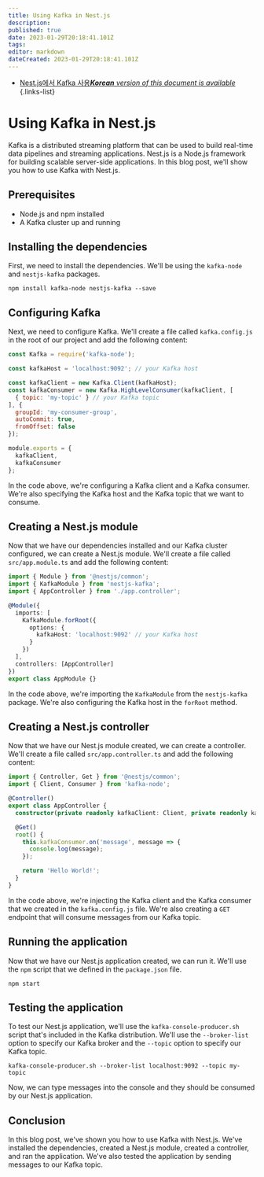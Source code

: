 ```yaml
---
title: Using Kafka in Nest.js
description: 
published: true
date: 2023-01-29T20:18:41.101Z
tags: 
editor: markdown
dateCreated: 2023-01-29T20:18:41.101Z
---
```


- [Nest.js에서 Kafka 사용***Korean** version of this document is available*](/ko/Knowledge-base/Backend/using-kafka-in-nest-js)
{.links-list}

# Using Kafka in Nest.js

Kafka is a distributed streaming platform that can be used to build real-time data pipelines and streaming applications. Nest.js is a Node.js framework for building scalable server-side applications. In this blog post, we'll show you how to use Kafka with Nest.js.

## Prerequisites

- Node.js and npm installed
- A Kafka cluster up and running

## Installing the dependencies

First, we need to install the dependencies. We'll be using the `kafka-node` and `nestjs-kafka` packages.

```
npm install kafka-node nestjs-kafka --save
```

## Configuring Kafka

Next, we need to configure Kafka. We'll create a file called `kafka.config.js` in the root of our project and add the following content:

```js
const Kafka = require('kafka-node');

const kafkaHost = 'localhost:9092'; // your Kafka host

const kafkaClient = new Kafka.Client(kafkaHost);
const kafkaConsumer = new Kafka.HighLevelConsumer(kafkaClient, [
  { topic: 'my-topic' } // your Kafka topic
], {
  groupId: 'my-consumer-group',
  autoCommit: true,
  fromOffset: false
});

module.exports = {
  kafkaClient,
  kafkaConsumer
};
```

In the code above, we're configuring a Kafka client and a Kafka consumer. We're also specifying the Kafka host and the Kafka topic that we want to consume.

## Creating a Nest.js module

Now that we have our dependencies installed and our Kafka cluster configured, we can create a Nest.js module. We'll create a file called `src/app.module.ts` and add the following content:

```ts
import { Module } from '@nestjs/common';
import { KafkaModule } from 'nestjs-kafka';
import { AppController } from './app.controller';

@Module({
  imports: [
    KafkaModule.forRoot({
      options: {
        kafkaHost: 'localhost:9092' // your Kafka host
      }
    })
  ],
  controllers: [AppController]
})
export class AppModule {}
```

In the code above, we're importing the `KafkaModule` from the `nestjs-kafka` package. We're also configuring the Kafka host in the `forRoot` method.

## Creating a Nest.js controller

Now that we have our Nest.js module created, we can create a controller. We'll create a file called `src/app.controller.ts` and add the following content:

```ts
import { Controller, Get } from '@nestjs/common';
import { Client, Consumer } from 'kafka-node';

@Controller()
export class AppController {
  constructor(private readonly kafkaClient: Client, private readonly kafkaConsumer: Consumer) {}

  @Get()
  root() {
    this.kafkaConsumer.on('message', message => {
      console.log(message);
    });

    return 'Hello World!';
  }
}
```

In the code above, we're injecting the Kafka client and the Kafka consumer that we created in the `kafka.config.js` file. We're also creating a `GET` endpoint that will consume messages from our Kafka topic.

## Running the application

Now that we have our Nest.js application created, we can run it. We'll use the `npm` script that we defined in the `package.json` file.

```
npm start
```

## Testing the application

To test our Nest.js application, we'll use the `kafka-console-producer.sh` script that's included in the Kafka distribution. We'll use the `--broker-list` option to specify our Kafka broker and the `--topic` option to specify our Kafka topic.

```
kafka-console-producer.sh --broker-list localhost:9092 --topic my-topic
```

Now, we can type messages into the console and they should be consumed by our Nest.js application.

## Conclusion

In this blog post, we've shown you how to use Kafka with Nest.js. We've installed the dependencies, created a Nest.js module, created a controller, and ran the application. We've also tested the application by sending messages to our Kafka topic.